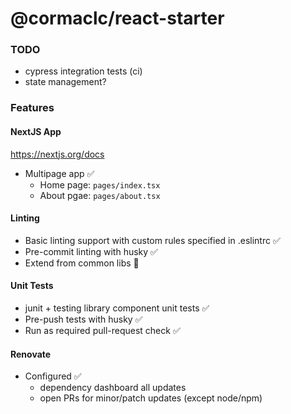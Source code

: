 # @cormaclc/react-starter

### TODO

* cypress integration tests (ci)
* state management?

### Features

#### NextJS App

https://nextjs.org/docs

* Multipage app :white_check_mark:
  * Home page: `pages/index.tsx`
  * About pgae: `pages/about.tsx`

#### Linting

* Basic linting support with custom rules specified in .eslintrc :white_check_mark:
* Pre-commit linting with husky :white_check_mark:
* Extend from common libs :construction:

#### Unit Tests

* junit + testing library component unit tests :white_check_mark:
* Pre-push tests with husky :white_check_mark:
* Run as required pull-request check :white_check_mark:

#### Renovate

* Configured :white_check_mark:
  * dependency dashboard all updates 
  * open PRs for minor/patch updates (except node/npm)
